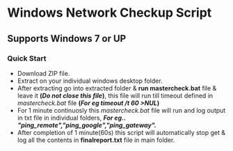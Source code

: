 # Windows Network Checkup Script

## Supports Windows 7 or UP

### Quick Start

- 	Download ZIP file.
- 	Extract on your individual windows desktop folder.
- 	After extracting go into extracted folder & **run mastercheck.bat** file & leave it **(*Do not close this file*)**, this file will run till timeout defined in 	*mastercheck.bat* file **(*For eg timeout /t 60 >NUL*)**
- 	For 1 minute continuosly this *mastercheck.bat* file will run and log output in txt file in individual folders,
	***For eg.. "ping_remote","ping_google","ping_gateway".***
- 	After completion of 1 minute(60s) this script will automatically stop get & log all the contents in **finalreport.txt** file in main folder.
